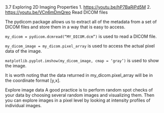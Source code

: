 


3.7 Exploring 2D Imaging Properties 
      1. https://youtu.be/hP7BaRiPd5M
      2. https://youtu.be/VCn6mDmQreo
      Read DICOM files
      

The pydicom package allows us to extract all of the metadata from a set of DICOM files and store them in a way that is easy to access.

`my_dicom = pydicom.dcmread(“MY_DICOM.dcm”)` is used to read a DICOM file.

`my_dicom_image = my_dicom.pixel_array` is used to access the actual pixel data of the image.

`matplotlib.pyplot.imshow(my_dicom_image, cmap = ‘gray’)` is used to show the image.

It is worth noting that the data returned in my_dicom.pixel_array will be in the coordinate format [y,x].

Explore image data
A good practice is to perform random spot checks of your data by choosing several random images and visualizing them. Then you can explore images in a pixel level by looking at intensity profiles of individual images.
